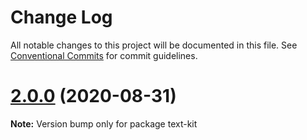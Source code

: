 # Change Log

All notable changes to this project will be documented in this file.
See [Conventional Commits](https://conventionalcommits.org) for commit guidelines.

# [2.0.0](https://github.com/orgapp/orgajs/compare/v2.0.0-next.4...v2.0.0) (2020-08-31)

**Note:** Version bump only for package text-kit
